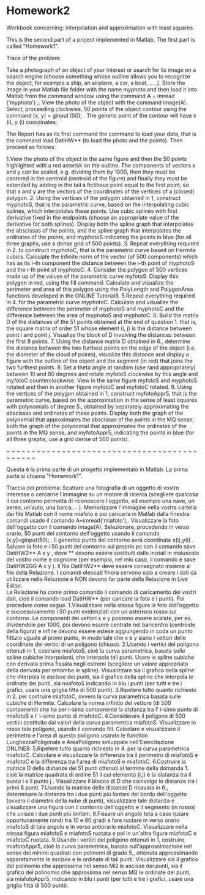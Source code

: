# Homework2
Workbook concerning: interpolation and approximation with least squares.

This is the second part of a project implemented in Matlab. The first part is called "Homework1".

Trace of the problem:

Take a photograph of an object of your interest or search for its image on a search engine (choose something whose outline allows you to recognize the object, for example a ship, an airplane, a car, a boat, ... .). Store the image in your Matlab file folder with the name myphoto and then load it into Matlab from the command window using the command A = imread ('myphoto') ;.
View the photo of the object with the command image(A).
Select, proceeding clockwise, 50 points of the object contour using the command [x, y] = ginput (50); . The generic point of the contour will have x (i), y (i) coordinates.

The Report has as its first command the command to load your data, that is the command load DatiHW** (to load the photo and the points). Then proceed as follows:

1.View the photo of the object in the same figure and then the 50 points highlighted with a red asterisk on the outline. The components of vectors x and y can be scaled, e.g. dividing them by 1000, then they must be centered in the centroid (centroid of the figure) and finally they must be extended by adding in the tail a fictitious point equal to the first point, so that x and y are the vectors of the coordinates of the vertices of a (closed) polygon.
2. Using the vertices of the polygon obtained in 1, construct myphotoS, that is the parametric curve, based on the interpolating cubic splines, which interpolates these points. Use cubic splines with first derivative fixed in the endpoints (choose an appropriate value of the derivative for both splines). Display both the spline graph that interpolates the abscissas of the points, and the spline graph that interpolates the ordinates of the points, and myphotoS indicating the points in blue (for all three graphs, use a dense grid of 500 points).
3. Repeat everything required in 2. to construct myphotoC, that is the parametric curve based on Hermite cubics. Calculate the infinite norm of the vector (of 500 components) which has as its i-th component the distance between the i-th point of myphotoS and the i-th point of myphotoC.
4. Consider the polygon of 500 vertices made up of the values of the parametric curve myfotoS. Display this polygon in red, using the fill command. Calculate and visualize the perimeter and area of this polygon using the PolyLength and PolygonArea functions developed in the ONLINE Tutorial8.
5.Repeat everything required in 4. for the parametric curve myphotoC. Calculate and visualize the difference between the perimeter of myphotoS and myphotoC and the difference between the area of myphotoS and myphotoC.
6. Build the matrix D of the distances of the 51 points obtained at the end of question 1. that is, the square matrix of order 51 whose element (i, j) is the distance between point i and point j. Visualize the block of D involving the distances between the first 8 points.
7. Using the distance matrix D obtained in 6., determine the distance between the two furthest points on the edge of the object (i.e. the diameter of the cloud of points), visualize this distance and display a figure with the outline of the object and the segment (in red) that joins the two furthest points.
8. Set a theta angle at random (use rand appropriately) between 10 and 80 degrees and rotate myfotoS clockwise by this angle and myfotoC counterclockwise. View in the same figure myfotoS and myphotoS rotated and then in another figure myfotoC and myfotoC rotated.
9. Using the vertices of the polygon obtained in 1, construct myfotoAppr5, that is the parametric curve, based on the approximation in the sense of least squares with polynomials of degree 5., obtained by separately approximating the abscissas and ordinates of these points. Display both the graph of the polynomial that approximates the abscissas of the points in the MQ sense, both the graph of the polynomial that approximates the ordinates of the points in the MQ sense, and myfotoAppr5, indicating the points in blue (for all three graphs, use a grid dense of 500 points).

~ ~ ~ ~ ~ ~ ~ ~ ~ ~ ~ ~ ~ ~ ~ ~ ~ ~ ~ ~ ~ ~ ~ ~ ~ ~ ~ ~ ~ ~ ~ ~ ~ ~ ~ ~ ~ ~ ~ ~ ~ ~ ~ ~ 

Questa è la prima parte di un progetto implementato in Matlab. La prima parte si chiama "Homework1".

Traccia del problema:
Scattare una fotografia di un oggetto di vostro interesse o cercarne l'immagine su un motore di ricerca (scegliere qualcosa il cui contorno permetta di riconoscere l'oggetto, ad esempio una nave, un aereo, un'auto, una barca,....). Memorizzare l'immagine nella vostra cartella dei file Matlab con il nome miafoto e poi caricarla in Matlab dalla finestra comandi usado il comando A=imread('miafoto');. 
Visualizzare la foto dell'oggetto con il comando image(A).
Selezionare, procedendo in verso orario, 50 punti del contorno dell'oggetto usando il comando [x,y]=ginput(50); . Il generico punto del contorno avrà coordinate x(i),y(i) . Salvare la foto e i 50 punti del contorno sul proprio pc con il comando save DatiHW2** A x y  , dove ** devono essere sostituiti dalle iniziali in maiuscolo del vostro nome e cognome (per esempio, nel mio caso, il comando è save DatiHW2GG A x y ). Il file DatiHW2** deve essere consegnato insieme al file della Relazione.
I comandi elencati finora servono solo a creare i dati da utilizzare nella Relazione e NON devono far parte della Relazione in Live Editor.  
La Relazione ha come primo comando il comando di caricamento dei vostri dati, cioè il comando load DatiHW**  (per caricare la foto e i punti).  Poi procedere come segue.
1.Visualizzare nella stessa figura la foto dell'oggetto e successivamente i 50 punti  evidenziati con un asterisco rosso sul contorno. Le componenti dei vettori x  e y  possono essere scalate, per es. dividendole per 1000, poi devono essere centrate nel baricentro (centroide della figura) e infine devono essere estese aggiungendo in coda un punto fittizio uguale al primo punto, in modo tale che x e y siano i vettori delle coordinate dei vertici di un poligono (chiuso).
2.Usando i vertici del poligono ottenuti in 1, costruire miafotoS, cioè la curva parametrica, basata sulle spline cubiche interpolanti, che interpola tali punti. Usare le spline cubiche con derivata prima fissata negli estremi (scegliere un valore appropriato della derivata per entambe le spline). Visualizzare sia il grafico della spline che interpola le ascisse dei punti, sia il grafico della spline che interpola le ordinate dei punti, sia  miafotoS  indicando in blu i punti (per tutti e tre i grafici, usare una griglia fitta di 500 punti).
3.Ripetere tutto quanto richiesto in 2.  per costruire miafotoC, ovvero la curva parametrica basata sulle cubiche di Hermite. Calcolare la norma infinito del vettore (di 500 componenti) che ha per i-sima componente la distanza tra l' i-simo punto di miafotoS e l' i-simo punto di miafotoC. 
4.Considerare il poligono di 500 vertici costituito dai valori della curva parametrica miafotoS. Visualizzare in rosso tale poligono, usando il comando fill. Calcolare e visualizzare il perimetro e l'area di questo poligono usando le function LunghezzaPoligonale  e   AreaPoligono sviluppate nell'Esercitazione ONLINE8.
5.Ripetere tutto quanto richiesto in 4. per la curva parametrica miafotoC. Calcolare e visualizzare la differenza tra il perimetro di miafotoS e miafotoC   e la differenza tra l'area di  miafotoS  e  miafotoC.
6.Costruire la matrice D delle distanze dei 51 punti  ottenuti al termine della domanda 1. cioè la matrice quadrata di ordine 51 il cui elemento (i,j) è la distanza tra  il punto i e il punto j . Visualizzare il blocco di D che coinvolge le distanze tra i primi 8 punti.
7.Usando la matrice delle distanze D ricavata in 6., determinare la distanza tra i due punti più lontani del bordo dell'oggetto (ovvero il diametro della nube di punti), visualizzare tale distanza e visualizzare una figura con il contorno dell'oggetto e il segmento (in rosso) che unisce i due punti più lontani.
8.Fissare un angolo teta a caso (usare opportunamente rand) tra 10 e 80 gradi e fare ruotare in verso orario miafotoS di tale  angolo e in verso antiorario miafotoC. Visualizzare nella stessa figura  miafotoS e miafotoS ruotata  e poi in un'altra figura  miafotoC  e  miafotoC ruotata.
9.Usando i vertici del poligono ottenuti in 1, costruire miafotoAppr5, cioè la curva parametrica, basata sull'approssimazione nel senso dei minimi quadrati con polinomi di grado 5., ottenuta approssimando separatamente le ascisse e le ordinate di tali punti. Visualizzare sia il grafico del polinomio che approssima nel senso MQ le ascisse dei punti, sia il grafico del polinomio che approssima nel senso MQ  le ordinate dei punti, sia miafotoAppr5, indicando in blu i punti (per tutti e tre i grafici, usare una griglia fitta di 500 punti).
